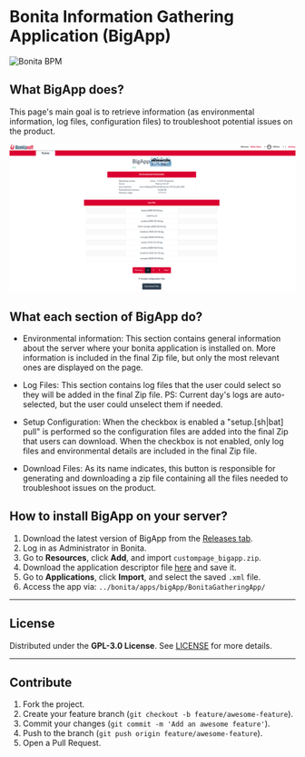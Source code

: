 # Bonita Information Gathering Application (BigApp)

![Bonita BPM](https://img.shields.io/badge/Bonita-BPM-blue?style=for-the-badge&logo=bonita)

## What BigApp does?

This page's main goal is to retrieve information (as environmental information, log files, configuration files) to troubleshoot potential issues on the product.

<img src="ScreenshotBigApp.png"/>

## What each section of BigApp do?
* Environmental information:
This section contains general information about the server where your bonita application is installed on. More information is included in the final Zip file, but only the most relevant ones are displayed on the page.
* Log Files:
This section contains log files that the user could select so they will be added in the final Zip file. PS: Current day's logs are auto-selected, but the user could unselect them if needed.
* Setup Configuration:
When the checkbox is enabled a "setup.[sh|bat] pull" is performed so the configuration files are added into the final Zip that users can download. When the checkbox is not enabled, only log files and environmental details are included in the final Zip file.

* Download Files:
As its name indicates, this button is responsible for generating and downloading a zip file containing all the files needed to troubleshoot issues on the product.
 
## How to install BigApp on your server?

1. Download the latest version of BigApp from the [Releases tab](https://github.com/Bonitasoft-Community/page_bigApp/releases).
2. Log in as Administrator in Bonita.
3. Go to **Resources**, click **Add**, and import `custompage_bigapp.zip`.
4. Download the application descriptor file [here](https://raw.githubusercontent.com/Bonitasoft-Community/page_bigApp/master/BigAppApplicationDescriptorFile.xml) and save it.
5. Go to **Applications**, click **Import**, and select the saved `.xml` file.
6. Access the app via: `../bonita/apps/bigApp/BonitaGatheringApp/`

---

## License

Distributed under the **GPL-3.0 License**. See [LICENSE](./LICENSE) for more details.

---

## Contribute

1. Fork the project.
2. Create your feature branch (`git checkout -b feature/awesome-feature`).
3. Commit your changes (`git commit -m 'Add an awesome feature'`).
4. Push to the branch (`git push origin feature/awesome-feature`).
5. Open a Pull Request.
